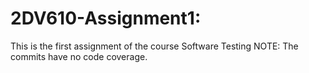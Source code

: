 # 2DV610-Assignment1:
This is the first assignment of the course Software Testing
NOTE: The commits have no code coverage.

